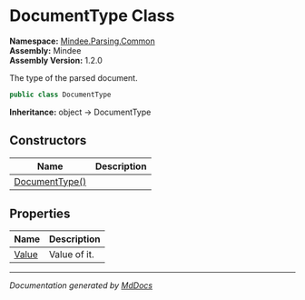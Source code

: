 ﻿<!--  
  <auto-generated>   
    The contents of this file were generated by a tool.  
    Changes to this file may be list if the file is regenerated  
  </auto-generated>   
-->

# DocumentType Class

**Namespace:** [Mindee.Parsing.Common](../index.md)  
**Assembly:** Mindee  
**Assembly Version:** 1.2.0

The type of the parsed document.

```csharp
public class DocumentType
```

**Inheritance:** object → DocumentType

## Constructors

| Name                                    | Description |
| --------------------------------------- | ----------- |
| [DocumentType()](constructors/index.md) |             |

## Properties

| Name                         | Description  |
| ---------------------------- | ------------ |
| [Value](properties/Value.md) | Value of it. |

___

*Documentation generated by [MdDocs](https://github.com/ap0llo/mddocs)*
